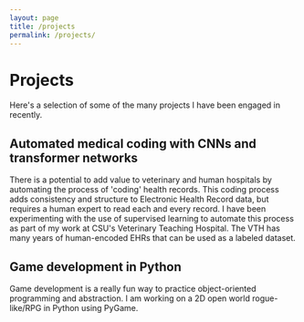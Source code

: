 ```yaml
---
layout: page
title: /projects
permalink: /projects/
---
```


# Projects
Here's a selection of some of the many projects I have been engaged in recently.

## Automated medical coding with CNNs and transformer networks
There is a potential to add value to veterinary and human hospitals by automating the process of 'coding' health records. This coding process adds consistency and structure to Electronic Health Record data, but requires a human expert to read each and every record. I have been experimenting with the use of supervised learning to automate this process as part of my work at CSU's Veterinary Teaching Hospital. The VTH has many years of human-encoded EHRs that can be used as a labeled dataset.

## Game development in Python
Game development is a really fun way to practice object-oriented programming and abstraction. I am working on a 2D open world rogue-like/RPG in Python using PyGame. 

